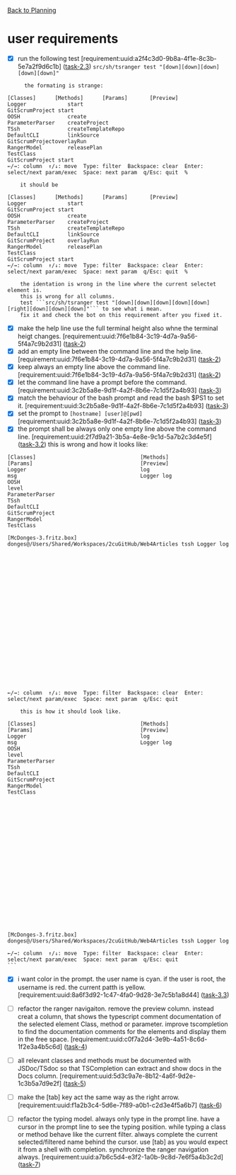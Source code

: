[Back to Planning](./planning.md)

# user requirements

- [x] run the following test [requirement:uuid:a2f4c3d0-9b8a-4f1e-8c3b-5e7a2f9d6c1b] ([task-2.3](./task-2.3-developer-fix-selected-row-indentation.md))
        ```src/sh/tsranger test "[down][down][down][down][down]" ```

        the formating is strange:
```
[Classes]      [Methods]      [Params]       [Preview]           
Logger             start                                 GitScrumProject start   
OOSH               create                                                                     
ParameterParser    createProject                                                              
TSsh               createTemplateRepo                                                         
DefaultCLI         linkSource                                                                 
GitScrumProjectoverlayRun                                                                 
RangerModel        releasePlan                                                                
TestClass                                                                                              
GitScrumProject start
←/→: column  ↑/↓: move  Type: filter  Backspace: clear  Enter: select/next param/exec  Space: next param  q/Esc: quit  %                                                    
```

        it should be
```
[Classes]      [Methods]      [Params]       [Preview]           
Logger             start                                 GitScrumProject start   
OOSH               create                                                                     
ParameterParser    createProject                                                              
TSsh               createTemplateRepo                                                         
DefaultCLI         linkSource                                                                 
GitScrumProject    overlayRun                                                                 
RangerModel        releasePlan                                                                
TestClass                                                                                              
GitScrumProject start
←/→: column  ↑/↓: move  Type: filter  Backspace: clear  Enter: select/next param/exec  Space: next param  q/Esc: quit  %                                                    
```

        the identation is wrong in the line where the current selectet element is.
        this is wrong for all columns.
        test ```src/sh/tsranger test "[down][down][down][down][down][right][down][down][down]"``` to see what i mean.
        fix it and check the bot on this requirement after you fixed it.

- [x] make the help line use the full terminal height also whne the terminal heigt changes. [requirement:uuid:7f6e1b84-3c19-4d7a-9a56-5f4a7c9b2d31] ([task-2](./task-2.1-developer-footer-height-and-spacing.md))
- [x] add an empty line between the command line and the help line. [requirement:uuid:7f6e1b84-3c19-4d7a-9a56-5f4a7c9b2d31] ([task-2](./task-2.1-developer-footer-height-and-spacing.md))
- [x] keep always an empty line above the command line. [requirement:uuid:7f6e1b84-3c19-4d7a-9a56-5f4a7c9b2d31] ([task-2](./task-2.1-developer-footer-height-and-spacing.md))
- [x] let the command line have a prompt before the command.  [requirement:uuid:3c2b5a8e-9d1f-4a2f-8b6e-7c1d5f2a4b93] ([task-3](./task-3.1-developer-command-prompt-ps1.md))
- [x] match the behaviour of the bash prompt and read the bash $PS1 to set it. [requirement:uuid:3c2b5a8e-9d1f-4a2f-8b6e-7c1d5f2a4b93] ([task-3](./task-3.1-developer-command-prompt-ps1.md))
- [x] set the prompt to ```[hostname] [user]@[pwd]``` [requirement:uuid:3c2b5a8e-9d1f-4a2f-8b6e-7c1d5f2a4b93] ([task-3](./task-3.1-developer-command-prompt-ps1.md))
- [x] the prompt shall be always only one empty line above the command line. [requirement:uuid:2f7d9a21-3b5a-4e8e-9c1d-5a7b2c3d4e5f] ([task-3.2](./task-3.2-developer-prompt-spacing.md))
        this is wrong and how it looks like:
```
[Classes]                                 [Methods]                                 [Params]                                  [Preview]                                 
Logger                                    log                                       msg                                       Logger log                                
OOSH                                                                                level                                                                               
ParameterParser                                                                                                                                                         
TSsh                                                                                                                                                                    
DefaultCLI                                                                                                                                                              
GitScrumProject                                                                                                                                                         
RangerModel                                                                                                                                                             
TestClass                                                                                                                                                               

[McDonges-3.fritz.box] donges@/Users/Shared/Workspaces/2cuGitHub/Web4Articles tssh Logger log























←/→: column  ↑/↓: move  Type: filter  Backspace: clear  Enter: select/next param/exec  Space: next param  q/Esc: quit                                                    
```


        this is how it should look like.
```
[Classes]                                 [Methods]                                 [Params]                                  [Preview]                                 
Logger                                    log                                       msg                                       Logger log                                
OOSH                                                                                level                                                                               
ParameterParser                                                                                                                                                         
TSsh                                                                                                                                                                    
DefaultCLI                                                                                                                                                              
GitScrumProject                                                                                                                                                         
RangerModel                                                                                                                                                             
TestClass                                                                                                                                                               






















[McDonges-3.fritz.box] donges@/Users/Shared/Workspaces/2cuGitHub/Web4Articles tssh Logger log

←/→: column  ↑/↓: move  Type: filter  Backspace: clear  Enter: select/next param/exec  Space: next param  q/Esc: quit                                                    ```
```

- [x] i want color in the prompt. the user name is cyan. if the user is root, the username is red. the current patth is yellow. [requirement:uuid:8a6f3d92-1c47-4fa0-9d28-3e7c5b1a8d44] ([task-3.3](./task-3.3-developer-prompt-colors.md))
- [ ] refactor the ranger navigaiton. remove the preview column. instead creat a column, that shows the typescript comment documentation of the selected element Class, method or parameter. improve tscompletion to find the documentation comments for the elements and display them in the free space. [requirement:uuid:c0f7a2d4-3e9b-4a51-8c6d-1f2e3a4b5c6d] ([task-4](./task-4.md))

- [ ] all relevant classes and methods must be documented with JSDoc/TSdoc so that TSCompletion can extract and show docs in the Docs column. [requirement:uuid:5d3c9a7e-8b12-4a6f-9d2e-1c3b5a7d9e2f] ([task-5](./task-5.md))
- [ ] make the [tab] key act the same way as the right arrow. [requirement:uuid:f1a2b3c4-5d6e-7f89-a0b1-c2d3e4f5a6b7] ([task-6](./task-6.md))
- [ ] refactor the typing model. always only type in the prompt line. have a cursor in the prompt line to see the typing position. while typing a class or method behave like the current filter. always complete the current selected/filtered name behind the cursor. use [tab] as you would expect it from a shell with completion. synchronize the ranger navigation always.  [requirement:uuid:a7b6c5d4-e3f2-1a0b-9c8d-7e6f5a4b3c2d] ([task-7](./task-7.md))  
  
  
   
